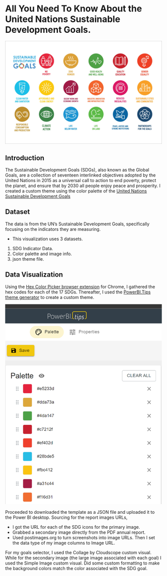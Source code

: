 # All You Need To Know About the United Nations Sustainable Development Goals.

![](https://github.com/becomingtechsis/United-Nations-Sustainable-Development-Goals-2021/blob/main/UNO%2017%20sdgs.jpg)

## Introduction
The Sustainable Development Goals (SDGs), also known as the Global Goals, are a collection of seventeen interlinked objectives adopted by the United Nations in 2015 as a universal call to action to end poverty, protect the planet, and ensure that by 2030 all people enjoy peace and prosperity. 
I created a custom theme using the color palette of the [United Nations Sustainable Development Goals ](https://unstats.un.org/sdgs)

## Dataset 
The data is from the UN’s Sustainable Development Goals, specifically focusing on the indicators they are measuring. 
- This visualization uses 3 datasets.
1.	SDG Indicator Data.
2.	Color palette and image info.
3.	json theme file.

## Data Visualization
Using the [Hex Color Picker browser extension](https://chrome.google.com/webstore/detail/hex-color-picker/eamkimleiebmdpifljjfilhbaehclahg/related?hl=en) for Chrome, I gathered the hex codes for each of the 17 SDGs. Thereafter, I used the [PowerBI.Tips theme generator](https://themes.powerbi.tips/themes/palette) to create a custom theme.  

![](https://github.com/becomingtechsis/United-Nations-Sustainable-Development-Goals-2021/blob/main/color%20palatte.png)

Proceeded to downloaded the template as a JSON file and uploaded it to the Power BI desktop. 
Sourcing for the report images URLs,  
- I got the URL for each of the SDG icons for the primary image.
- Grabbed a secondary image directly from the PDF annual report.
- Used postimages.org to turn screenshots into image URLs.
Then I set the data type of my image columns to Image URL.

For my goals selector, I used the Collage by Cloudscope custom visual. While for the secondary image (the large image associated with each goal) I used the Simple Image custom visual. Did some custom formatting to make the background colors match the color associated with the SDG goal.
